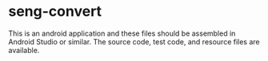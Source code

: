 # seng-convert
This is an android application and these files should be assembled in Android Studio or similar.
The source code, test code, and resource files are available.
